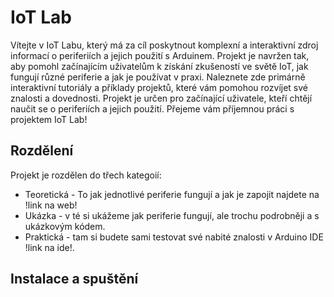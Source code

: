 # IoT Lab
Vítejte v IoT Labu, který má za cíl poskytnout komplexní a interaktivní zdroj informací o periferiích a jejich použití s Arduinem. Projekt je navržen tak, aby pomohl začínajícím uživatelům k získání zkušeností ve světě IoT, jak fungují různé periferie a jak je používat v praxi. Naleznete zde primárně interaktivní tutoriály a příklady projektů, které vám pomohou rozvíjet své znalosti a dovednosti. Projekt je určen pro začínající uživatele, kteří chtějí naučit se o periferiích a jejich použití. Přejeme vám příjemnou práci s projektem IoT Lab!

## Rozdělení
Projekt je rozdělen do třech kategoií:
 - Teoretická - To jak jednotlivé periferie fungují a jak je zapojit najdete na !link na web!
 - Ukázka - v té si ukážeme jak periferie fungují, ale trochu podrobněji a s ukázkovým kódem.
 - Praktická - tam si budete sami testovat své nabité znalosti v Arduino IDE !link na ide!.

## Instalace a spuštění

